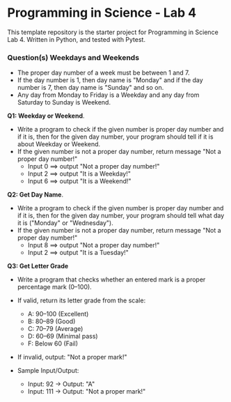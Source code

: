 # Programming in Science - Lab 4

This template repository is the starter project for Programming in Science Lab 4. Written in Python, and tested with Pytest.

### Question(s) Weekdays and Weekends
 * The proper day number of a week must be between 1 and 7.
 * If the day number is 1, then day name is "Monday" and if the day number is 7, then day name is "Sunday" and so on.
 * Any day from Monday to Friday is a Weekday and any day from Saturday to Sunday is Weekend.  

**Q1: Weekday or Weekend**. 
* Write a program to check if the given number is proper day number and if it is, then for the given day number, your program should tell if it is about Weekday or Weekend.
* If the given number is not a proper day number, return message "Not a proper day number!"
  * Input 0 ==> output "Not a proper day number!"
  * Input 2 ==> output "It is a Weekday!"
  * Input 6 ==> output "It is a Weekend!"
 
**Q2: Get Day Name**. 
* Write a program to check if the given number is proper day number and if it is, then for the given day number, your program should tell what day it is ("Monday" or "Wednesday").
* If the given number is not a proper day number, return message "Not a proper day number!"
  * Input 8 ==> output "Not a proper day number!"
  * Input 2 ==> output "It is a Tuesday!"

**Q3: Get Letter Grade**
* Write a program that checks whether an entered mark is a proper percentage mark (0–100).
* If valid, return its letter grade from the scale:
  * A: 90–100 (Excellent)
  * B: 80–89 (Good)
  * C: 70–79 (Average)
  * D: 60–69 (Minimal pass)
  * F: Below 60 (Fail)

* If invalid, output: "Not a proper mark!"

* Sample Input/Output:
  * Input: 92 → Output: "A"
  * Input: 111 → Output: "Not a proper mark!"
